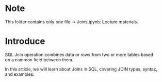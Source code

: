# Note
This folder contains only one file -> Joins.ipynb: Lecture materials.
# Introduce
SQL Join operation combines data or rows from two or more tables based on a common field between them.

In this article, we will learn about Joins in SQL, covering JOIN types, syntax, and examples.
